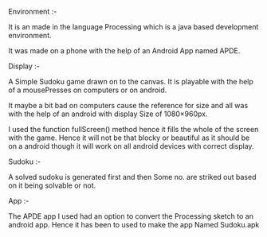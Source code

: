 Environment :-

It is an made in the language Processing which
is a java based development environment.

It was made on a phone with the help of an
Android App named APDE.


Display :-

A Simple Sudoku game drawn on to the canvas.
It is playable with the help of a mousePresses
on computers or on android.

It maybe a bit bad on computers cause the
reference for size and all was with the help
of an android with display Size of 1080×960px.

I used the function fullScreen() method hence
it fills the whole of the screen with the game.
Hence it will not be that blocky or beautiful
as it should be on a android though it will work
on all android devices with correct display.


Sudoku :-

A solved sudoku is generated first and then
Some no. are striked out based on it being 
solvable or not. 

App :-

The APDE app I used had an option to convert the 
Processing sketch to an android app.
Hence it has been to used to make the app 
Named Sudoku.apk
